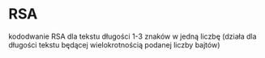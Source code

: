 # RSA
kododwanie RSA dla tekstu długości 1-3 znaków w jedną liczbę
(działa dla długości tekstu będącej wielokrotnością podanej liczby bajtów)

